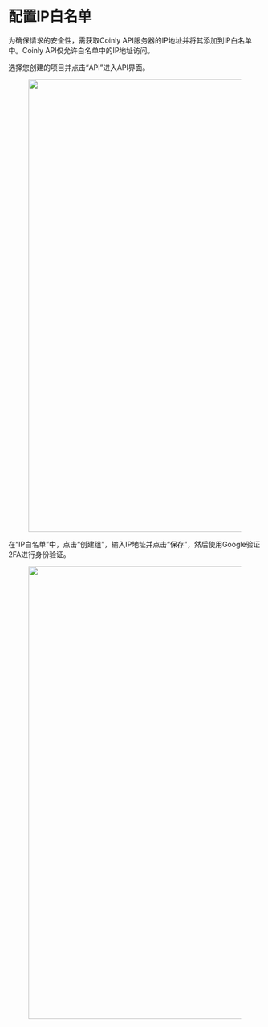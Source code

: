 # 配置IP白名单

为确保请求的安全性，需获取Coinly API服务器的IP地址并将其添加到IP白名单中。Coinly API仅允许白名单中的IP地址访问。

选择您创建的项目并点击“API”进入API界面。

<figure>     <img          src="../images/Snipaste_2025-08-21_14-06-42.png"          width="900"          height="auto"     > </figure>

在“IP白名单”中，点击“创建组”，输入IP地址并点击“保存”，然后使用Google验证2FA进行身份验证。

<figure>     <img          src="../images/Snipaste_2025-08-21_14-08-49.png"          width="900"          height="auto"     > </figure>
